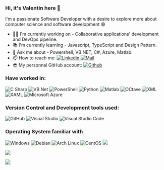 ### Hi, it's Valentin here :wave:

I'm a passionate Software Developer with a desire to explore more about computer science and software development :smile: 
* :man_technologist: I'm currently working on - Collaborative applications' development and DevOps pipeline.
* :books: I'm currently learning - Javascript, TypeScript and Design Pattern.
* :speech_balloon: Ask me about - Powershell, VB.NET, C#, Azure, Matlab.
* :mailbox: How to reach me: <a href="https://www.linkedin.com/in/valentin-besse/" ><img alt="Linkedin" src="https://img.shields.io/badge/Linkedin-0A66C2?logo=LinkedIn&logoColor=&style=flat" /> </a> <a href="mailto:valentin.besse@ypso-facto.com" ><img alt="Mail" src="https://img.shields.io/badge/Mail-EA4335?logo=Gmail&logoColor=white&style=flat" /> </a>
* :sunglasses: My personnal GitHub account: <a href="https://github.com/valentinbesse" ><img alt="Github" src="https://img.shields.io/badge/GitHub-181717?logo=GitHub&logoColor=&style=flat" /> </a>

### Have worked in:

 <img alt="C Sharp" src="https://img.shields.io/badge/C%23-239120?logo=c-sharp&logoColor=white&style=flat" />

 <img alt="VB.Net" src="https://img.shields.io/badge/VB.NET-512BD4?logo=.NET&logoColor=white&style=flat" />

 <img alt="PowerShell" src="https://img.shields.io/badge/PowerShell-5391FE?logo=PowerShell&logoColor=white&style=flat" />

 <img alt="Python" src="https://img.shields.io/badge/Python-3776AB?logo=Python&logoColor=white&style=flat" />

 <img alt="Matlab" src="https://img.shields.io/badge/Matlab-0076A8?&style=flat" />

 <img alt="OCtave" src="https://img.shields.io/badge/Octave-0790C0?logo=Octave&logoColor=white&style=flat" />

 <img alt="XML" src="https://img.shields.io/badge/XML-0c54c2?" />

 <img alt="XAML" src="https://img.shields.io/badge/XAML-0c54c2?logo=XAML&logoColor=white&style=flat" />

 <img alt="Microsoft Azure" src="https://img.shields.io/badge/Microsoft Azure-0078d4?logo=Microsoft+Azure&logoColor=white&style=flat" />

### Version Control and Development tools used:

 <img alt="GitHub" src="https://img.shields.io/badge/GitHub-181717?logo=github&logoColor=white&style=flat" />

 <img alt="Visual Studio" src="https://img.shields.io/badge/Visual Studio-5C2D91?logo=visual+studio&logoColor=white&style=flat" />

 <img alt="Visual Studio Code" src="https://img.shields.io/badge/Visual Studio Code-007ACC?logo=visual+studio+code&logoColor=white&style=flat" />

### Operating System familiar with

<img alt="Windows" src="https://img.shields.io/badge/Windows-0078D6?logo=windows&logoColor=white&style=flat" />

<img alt="Debian" src="https://img.shields.io/badge/Debian-A81D33?logo=Debian&logoColor=white&style=flat" />

<img alt="Arch Linux" src="https://img.shields.io/badge/Arch Linux-1793D1?logo=Arch+Linux&logoColor=white&style=flat" />

<img alt="CentOS" src="https://img.shields.io/badge/CentOS-262577?logo=CentOS&logoColor=white&style=flat" />

<img src="https://github-readme-stats.vercel.app/api?username=vbesse-yf&count_private=true&theme=radical&show_icons=true&include_all_commits=true" />

<img
  src="https://github-readme-stats.vercel.app/api/top-langs/?username=vbesse-yf&layout=compact"
/>

<img
  src="https://github-readme-stats.vercel.app/api/wakatime?username=vbesse&layout=compact&range=last_7_days"
/>
